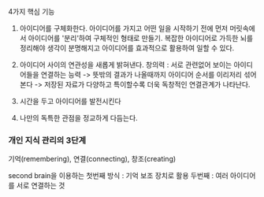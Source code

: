 4가지 핵심 기능
1. 아이디어를 구체화한다.
아이디어를 가지고 어떤 일을 시작하기 전에 먼저 머릿속에서 아이디어를 '분리'하여 구체적인 형태로 만들기. 복잡한 아이디어로 가득한 뇌를 정리해야 생각이 분명해지고 아이디어를 효과적으로 활용하여 일할 수 있다.

2. 아이디어 사이의 연관성을 새롭게 밝혀낸다.
창의력 : 서로 관련없어 보이는 아이디어들을 연결하는 능력 -> 뜻밖의 결과가 나올때까지 아이디어 순서를 이리저리 섞어본다 -> 저장된 자료가 다양하고 특이할수록 더욱 독창적인 연결관계가 나타난다.

3. 시간을 두고 아이디어를 발전시킨다

5. 나만의 독특한 관점을 정교하게 다듬는다.


### 개인 지식 관리의 3단계
기억(remembering), 연결(connecting), 창조(creating)

second brain을 이용하는 첫번째 방식 : 기억 보조 장치로 활용
두번째 : 여러 아이디어를 서로 연결하는 것